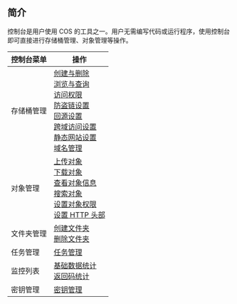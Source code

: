 ## 简介
控制台是用户使用 COS 的工具之一。用户无需编写代码或运行程序，使用控制台即可直接进行存储桶管理、对象管理等操作。

|**控制台菜单**|**操作**|
|---------|---------|
| 存储桶管理 | [创建与删除](/document/product/436/6245)</br>[浏览与查询](/document/product/436/6246)</br>[访问权限](/document/product/436/6247) </br>[防盗链设置](/document/product/436/6250)</br>[回源设置](/document/product/436/6248)</br>[跨域访问设置](/document/product/436/6251)</br>[静态网站设置](/document/product/436/6249)</br>[域名管理](/document/product/436/6252) | 
| 对象管理 | [上传对象](/document/product/436/6255)</br>[下载对象](/document/product/436/6260)</br>[查看对象信息](/document/product/436/6257)</br>[搜索对象](/document/product/436/6256)</br>[设置对象权限](/document/product/436/6371)</br>[设置 HTTP 头部](/document/product/436/6258)| 
|文件夹管理| [创建文件夹](/document/product/436/6263)</br>[删除文件夹](/document/product/436/6264)|
|任务管理| [任务管理](/document/product/436/6259)|
| 监控列表| [基础数据统计](/document/product/436/6266)</br>[返回码统计](/document/product/436/6267)|
|密钥管理| [密钥管理](/document/product/436/6259)|
